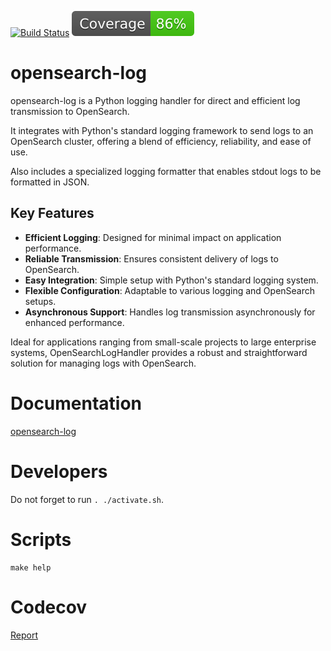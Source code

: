 [![Build Status](https://github.com/andgineer/opensearch-log/workflows/ci/badge.svg)](https://github.com/andgineer/opensearch-log/actions)
[![Coverage](https://raw.githubusercontent.com/andgineer/opensearch-log/python-coverage-comment-action-data/badge.svg)](https://htmlpreview.github.io/?https://github.com/andgineer/opensearch-log/blob/python-coverage-comment-action-data/htmlcov/index.html)
# opensearch-log

opensearch-log is a Python logging handler for direct and efficient log transmission to
OpenSearch.

It integrates with Python's standard logging framework to send logs to an OpenSearch
cluster, offering a blend of efficiency, reliability, and ease of use.

Also includes a specialized logging formatter that enables stdout logs to be
formatted  in JSON.

## Key Features

- **Efficient Logging**: Designed for minimal impact on application performance.
- **Reliable Transmission**: Ensures consistent delivery of logs to OpenSearch.
- **Easy Integration**: Simple setup with Python's standard logging system.
- **Flexible Configuration**: Adaptable to various logging and OpenSearch setups.
- **Asynchronous Support**: Handles log transmission asynchronously for enhanced performance.

Ideal for applications ranging from small-scale projects to large enterprise systems,
OpenSearchLogHandler provides a robust and straightforward solution for managing logs
with OpenSearch.

# Documentation

[opensearch-log](https://andgineer.github.io/opensearch-log/en/)

# Developers

Do not forget to run `. ./activate.sh`.

# Scripts
    make help

# Codecov
[Report](https://app.codecov.io/gh/andgineer/opensearch-log/tree/master/src%2Fopensearch-log)
